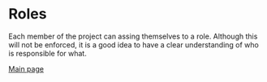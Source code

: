 # Roles

Each member of the project can assing themselves to a role. Although this will not be enforced, it is a good idea to have a clear understanding of who is responsible for what.

[Main page](../README.md)